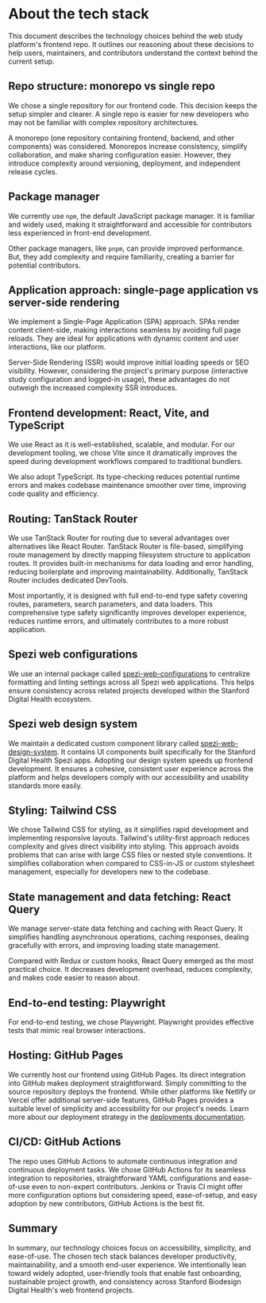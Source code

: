 <!--

This source file is part of the Stanford Biodesign Digital Health Spezi Web Study Platform open-source project

SPDX-FileCopyrightText: 2025 Stanford University and the project authors (see CONTRIBUTORS.md)

SPDX-License-Identifier: MIT

-->

# About the tech stack

This document describes the technology choices behind the web study platform's frontend repo. It outlines our reasoning about these decisions to help users, maintainers, and contributors understand the context behind the current setup.

## Repo structure: monorepo vs single repo

We chose a single repository for our frontend code. This decision keeps the setup simpler and clearer. A single repo is easier for new developers who may not be familiar with complex repository architectures.

A monorepo (one repository containing frontend, backend, and other components) was considered. Monorepos increase consistency, simplify collaboration, and make sharing configuration easier. However, they introduce complexity around versioning, deployment, and independent release cycles.

## Package manager

We currently use `npm`, the default JavaScript package manager. It is familiar and widely used, making it straightforward and accessible for contributors less experienced in front-end development.

Other package managers, like `pnpm`, can provide improved performance. But, they add complexity and require familiarity, creating a barrier for potential contributors.

## Application approach: single-page application vs server-side rendering

We implement a Single-Page Application (SPA) approach. SPAs render content client-side, making interactions seamless by avoiding full page reloads. They are ideal for applications with dynamic content and user interactions, like our platform.

Server-Side Rendering (SSR) would improve initial loading speeds or SEO visibility. However, considering the project's primary purpose (interactive study configuration and logged-in usage), these advantages do not outweigh the increased complexity SSR introduces.

## Frontend development: React, Vite, and TypeScript

We use React as it is well-established, scalable, and modular. For our development tooling, we chose Vite since it dramatically improves the speed during development workflows compared to traditional bundlers.

We also adopt TypeScript. Its type-checking reduces potential runtime errors and makes codebase maintenance smoother over time, improving code quality and efficiency.

## Routing: TanStack Router

We use TanStack Router for routing due to several advantages over alternatives like React Router. TanStack Router is file-based, simplifying route management by directly mapping filesystem structure to application routes. It provides built-in mechanisms for data loading and error handling, reducing boilerplate and improving maintainability. Additionally, TanStack Router includes dedicated DevTools.

Most importantly, it is designed with full end-to-end type safety covering routes, parameters, search parameters, and data loaders. This comprehensive type safety significantly improves developer experience, reduces runtime errors, and ultimately contributes to a more robust application.

## Spezi web configurations

We use an internal package called [spezi-web-configurations](https://github.com/StanfordSpezi/spezi-web-configurations) to centralize formatting and linting settings across all Spezi web applications. This helps ensure consistency across related projects developed within the Stanford Digital Health ecosystem.

## Spezi web design system

We maintain a dedicated custom component library called [spezi-web-design-system](https://github.com/StanfordSpezi/spezi-web-design-system). It contains UI components built specifically for the Stanford Digital Health Spezi apps. Adopting our design system speeds up frontend development. It ensures a cohesive, consistent user experience across the platform and helps developers comply with our accessibility and usability standards more easily.

## Styling: Tailwind CSS

We chose Tailwind CSS for styling, as it simplifies rapid development and implementing responsive layouts. Tailwind's utility-first approach reduces complexity and gives direct visibility into styling. This approach avoids problems that can arise with large CSS files or nested style conventions. It simplifies collaboration when compared to CSS-in-JS or custom stylesheet management, especially for developers new to the codebase.

## State management and data fetching: React Query

We manage server-state data fetching and caching with React Query. It simplifies handling asynchronous operations, caching responses, dealing gracefully with errors, and improving loading state management.

Compared with Redux or custom hooks, React Query emerged as the most practical choice. It decreases development overhead, reduces complexity, and makes code easier to reason about.

## End-to-end testing: Playwright

For end-to-end testing, we chose Playwright. Playwright provides effective tests that mimic real browser interactions.

## Hosting: GitHub Pages

We currently host our frontend using GitHub Pages. Its direct integration into GitHub makes deployment straightforward. Simply committing to the source repository deploys the frontend. While other platforms like Netlify or Vercel offer additional server-side features, GitHub Pages provides a suitable level of simplicity and accessibility for our project's needs. Learn more about our deployment strategy in the [deployments documentation](./deployment.md).

## CI/CD: GitHub Actions

The repo uses GitHub Actions to automate continuous integration and continuous deployment tasks. We chose GitHub Actions for its seamless integration to repositories, straightforward YAML configurations and ease-of-use even to non-expert contributors. Jenkins or Travis CI might offer more configuration options but considering speed, ease-of-setup, and easy adoption by new contributors, GitHub Actions is the best fit.

## Summary

In summary, our technology choices focus on accessibility, simplicity, and ease-of-use. The chosen tech stack balances developer productivity, maintainability, and a smooth end-user experience. We intentionally lean toward widely adopted, user-friendly tools that enable fast onboarding, sustainable project growth, and consistency across Stanford Biodesign Digital Health's web frontend projects.
